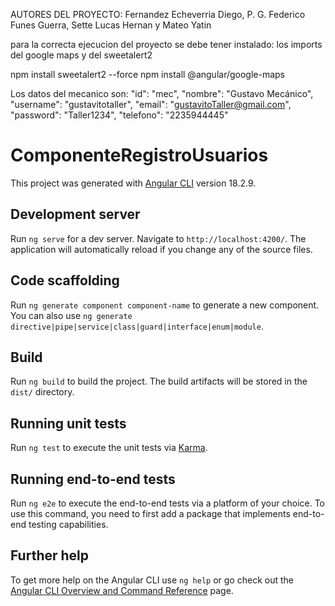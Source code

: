 AUTORES DEL PROYECTO: Fernandez Echeverria Diego, P. G. Federico Funes Guerra, Sette Lucas Hernan y Mateo Yatin

para la correcta ejecucion del proyecto se debe tener instalado: los imports del google maps y del sweetalert2

npm install sweetalert2 --force
npm install @angular/google-maps

Los datos del mecanico son:
"id": "mec",
      "nombre": "Gustavo Mecánico",
      "username": "gustavitotaller",
      "email": "gustavitoTaller@gmail.com",
      "password": "Taller1234",
      "telefono": "2235944445"
# ComponenteRegistroUsuarios


This project was generated with [Angular CLI](https://github.com/angular/angular-cli) version 18.2.9.

## Development server

Run `ng serve` for a dev server. Navigate to `http://localhost:4200/`. The application will automatically reload if you change any of the source files.

## Code scaffolding

Run `ng generate component component-name` to generate a new component. You can also use `ng generate directive|pipe|service|class|guard|interface|enum|module`.

## Build

Run `ng build` to build the project. The build artifacts will be stored in the `dist/` directory.

## Running unit tests

Run `ng test` to execute the unit tests via [Karma](https://karma-runner.github.io).

## Running end-to-end tests

Run `ng e2e` to execute the end-to-end tests via a platform of your choice. To use this command, you need to first add a package that implements end-to-end testing capabilities.

## Further help

To get more help on the Angular CLI use `ng help` or go check out the [Angular CLI Overview and Command Reference](https://angular.dev/tools/cli) page.
